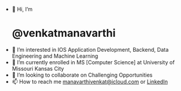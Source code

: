 - 👋 Hi, I’m <h1>@venkatmanavarthi</h1>
- 👀 I’m interested in IOS Application Development, Backend, Data Engineering and Machine Learning 
- 🌱 I’m currently enrolled in MS [Computer Science] at University of Missouri Kansas City
- 💞️ I’m looking to collaborate on Challenging Opportunities
- 📫 How to reach me manavarthivenkat@icloud.com or <a href="https://www.linkedin.com/in/manavarthi-venkat-rao/" target="_blank" >LinkedIn</a>

<!---
venkatmanavarthi/venkatmanavarthi is a ✨ special ✨ repository because its `README.md` (this file) appears on your GitHub profile.
You can click the Preview link to take a look at your changes.
--->
